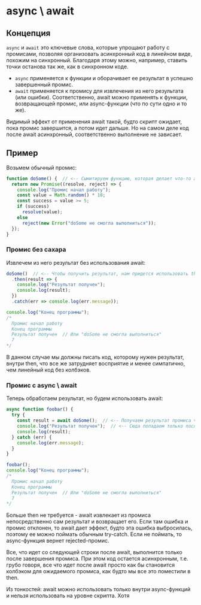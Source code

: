 # async \ await

## Концепция

`async` и `await` это ключевые слова, которые упрощают работу с промисами, позволяя организовать асинхронный код в линейном виде, похожим на синхронный. Благодаря этому можно, например, ставить точки останова так же, как в синхронном коде.

* `async` применяется к функции и оборачивает ее результат в успешно завершенный промис.
* `await` применяется к промису для извлечения из него результата (или ошибки). Соответственно, await можно применять к функции, возвращающей промис, или async-функции (что по сути одно и то же).

Видимый эффект от применения await такой, будто скрипт ожидает, пока промис завершится, а потом идет дальше. Но на самом деле код после await асинхронный, соответственно выполнение не зависает.

## Пример

Возьмем обычный промис:

```javascript
function doSome() {  // <-- Сымитируем функцию, которая делает что-то асинхронно, типа fetch    
  return new Promise((resolve, reject) => {
    console.log("Промис начал работу");
    const value = Math.random() * 10;
    const success = value >= 5;
    if (success)
      resolve(value);
    else
      reject(new Error("doSome не смогла выполниться"));
  });
}
```

### Промис без сахара

Извлечем из него результат без использования await:

```javascript
doSome()  // <-- Чтобы получить результат, нам придется использовать then
  .then(result => {
    console.log("Результат получен");
    console.log(result);
  })
  .catch(err => console.log(err.message));

console.log("Конец программы");
/*
  Промис начал работу
  Конец программы
  Результат получен  // Или "doSome не смогла выполниться"
  7
*/
```

В данном случае мы должны писать код, которому нужен результат, внутри then, что все же затрудняет восприятие и менее симпатично, чем линейный код без колбэков.

### Промис с async \ await

Теперь обработаем результат, но будем использовать await:

```javascript
async function foobar() {
  try {
    const result = await doSome();  // <-- Получаем результат промиса через await
    console.log("Результат получен");  // <-- Сюда попадаем только после завершения промиса
    console.log(result);
  } catch (err) {
    console.log(err.message);
  }
}

foobar();
console.log("Конец программы");
/*
  Промис начал работу
  Конец программы
  Результат получен  // Или "doSome не смогла выполниться"
  7
*/
```

Больше then не требуется - await извлекает из промиса непосредственно сам результат и возвращает его. Если там ошибка и промис отклонен, то await дает эффект, будто эта ошибка выбросилась, поэтому ее можно поймать обычным try-catch. Если не поймать, то async-функция вернет rejected-промис.

Все, что идет со следующей строки после await, выполнится только после завершения промиса. При этом код остается асинхронным, т.е. грубо говоря, все что идет после await просто как бы становится колбэком для ожидаемого промиса, как будто мы все это поместили в then.

Из тонкостей: await можно использовать только внутри async-функций и нельзя использовать на уровне скрипта. Хотя 